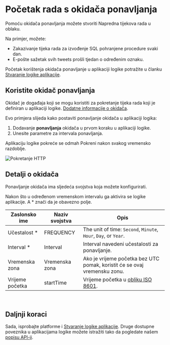 <properties
    pageTitle="Dodavanje ponavljanja okidača u aplikacijama logike | Microsoft Azure"
    description="Pregled okidača ponavljanje i kako je koristiti aplikaciju Azure logike."
    services=""
    documentationCenter=""
    authors="jeffhollan"
    manager="erikre"
    editor=""
    tags="connectors"/>

<tags
   ms.service="logic-apps"
   ms.devlang="na"
   ms.topic="article"
   ms.tgt_pltfrm="na"
   ms.workload="na"
   ms.date="07/18/2016"
   ms.author="jehollan"/>

# <a name="get-started-with-the-recurrence-trigger"></a>Početak rada s okidača ponavljanja

Pomoću okidača ponavljanja možete stvoriti Napredna tijekova rada u oblaku.

Na primjer, možete:

- Zakazivanje tijeka rada za izvođenje SQL pohranjene procedure svaki dan.
- E-pošte sažetak svih tweets prošli tjedan o određenim oznaku.

Početak korištenja okidača ponavljanje u aplikaciji logike potražite u članku [Stvaranje logike aplikacije](../app-service-logic/app-service-logic-create-a-logic-app.md).

## <a name="use-a-recurrence-trigger"></a>Koristite okidač ponavljanja

Okidač je događaja koji se mogu koristiti za pokretanje tijeka rada koji je definiran u aplikaciji logike. [Dodatne informacije o okidača](connectors-overview.md).

Evo primjera slijeda kako postaviti ponavljanje okidača u aplikaciji logika:

1. Dodavanje **ponavljanja** okidača u prvom koraku u aplikaciji logike.
2. Unesite parametre za intervala ponavljanja.

Aplikaciju logike pokreće se odmah Pokreni nakon svakog vremensko razdoblje.

![Pokretanje HTTP](./media/connectors-native-recurrence/using-trigger.png)

## <a name="trigger-details"></a>Detalji o okidača

Ponavljanje okidača ima sljedeća svojstva koja možete konfigurirati.

Nakon što u određenom vremenskom intervalu ga aktivira se logike aplikacije.
A * znači da je obavezno polje.

|Zaslonsko ime|Naziv svojstva|Opis|
|---|---|---|
|Učestalost *|FREQUENCY|The unit of time: `Second`, `Minute`, `Hour`, `Day`, or `Year`.|
|Interval *|Interval|Interval navedeni učestalosti za ponavljanje.|
|Vremenska zona|Vremenska zona|Ako je vrijeme početka bez UTC pomak, koristit će se ovaj vremensku zonu.|
|Vrijeme početka|startTime|Vrijeme početka u [obliku ISO 8601](https://en.wikipedia.org/wiki/ISO_8601#Combined_date_and_time_representations).|
<br>


## <a name="next-steps"></a>Daljnji koraci

Sada, isprobajte platforme i [Stvaranje logike aplikacije](../app-service-logic/app-service-logic-create-a-logic-app.md). Druge dostupne poveznika u aplikacijama logike možete istražiti tako da pogledate našem [popisu API-ji](apis-list.md).
